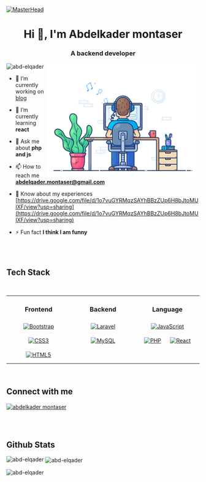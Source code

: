 [![MasterHead](https://www.w3care.com/images/uploads/testimonials/Laravel.webp)](https://rishavchanda.io)
<h1 align="center">Hi 👋, I'm Abdelkader montaser</h1>
<h3 align="center">A backend developer</h3>
<img align="right" alt="Coding" width="400" src="https://raw.githubusercontent.com/SupianIDz/SupianIDz/main/coding.gif"/>

<p align="left"> <img src="https://komarev.com/ghpvc/?username=abd-elqader&label=Profile%20views&color=0e75b6&style=flat" alt="abd-elqader" /> </p>

- 🔭 I’m currently working on [blog](https://app.elnakoury.com/)

- 🌱 I’m currently learning **react**

- 💬 Ask me about **php and js**

- 📫 How to reach me **abdelqader.montaser@gmail.com**

- 📄 Know about my experiences [https://drive.google.com/file/d/1o7vuGYRMqzSAYhBBzZUp6H8bJtoMUIXF/view?usp=sharing](https://drive.google.com/file/d/1o7vuGYRMqzSAYhBBzZUp6H8bJtoMUIXF/view?usp=sharing)

- ⚡ Fun fact **I think I am funny**

<br/>  

<br/>

## Tech Stack

<br/>

<table align="center">
<tr><td align="top" width="33%">

<h3 align="center">Frontend </h3>
<div align="center">  
<!-- <a href="https://reactjs.org/" target="_blank"><img style="margin: 10px" src="https://profilinator.rishav.dev/skills-assets/react-original-wordmark.svg" alt="React" height="50" /></a>   -->
<a href="https://getbootstrap.com/docs/3.4/javascript/" target="_blank"><img style="margin: 10px" src="https://profilinator.rishav.dev/skills-assets/bootstrap-plain.svg" alt="Bootstrap" height="50" /></a>  
<a href="https://www.w3schools.com/css/" target="_blank"><img style="margin: 10px" src="https://profilinator.rishav.dev/skills-assets/css3-original-wordmark.svg" alt="CSS3" height="50" /></a>  
<a href="https://en.wikipedia.org/wiki/HTML5" target="_blank"><img style="margin: 10px" src="https://profilinator.rishav.dev/skills-assets/html5-original-wordmark.svg" alt="HTML5" height="50" /></a>  
<!-- <a href="https://www.tailwindcss.com/" target="_blank"><img style="margin: 10px" src="https://profilinator.rishav.dev/skills-assets/tailwindcss.svg" alt="Tailwind CSS" height="50" /></a>   -->
</div>

</td><td valign="top" width="33%">



<h3 align="center">Backend </h3>
<div align="center">  
<!-- <a href="https://nodejs.org/" target="_blank"><img style="margin: 10px" src="https://profilinator.rishav.dev/skills-assets/nodejs-original-wordmark.svg" alt="Node.js" height="50" /></a>   -->
<!-- <a href="https://www.mongodb.com/" target="_blank"><img style="margin: 10px" src="https://profilinator.rishav.dev/skills-assets/mongodb-original-wordmark.svg" alt="MongoDB" height="50" /></a> -->
<!--  <a href="https://expressjs.com/" target="_blank"><img style="margin: 10px" src="https://profilinator.rishav.dev/skills-assets/express-original-wordmark.svg" alt="Express.js" height="50" /></a>   -->
<a href="https://laravel.com/" target="_blank"><img style="margin: 10px" src="https://profilinator.rishav.dev/skills-assets/laravel-plain-wordmark.svg" alt="Laravel" height="50" /></a>  
<a href="https://www.mysql.com/" target="_blank"><img style="margin: 10px" src="https://profilinator.rishav.dev/skills-assets/mysql-original-wordmark.svg" alt="MySQL" height="50" /></a>  
</div>

</td><td valign="top" width="33%">



<h3 align="center">Language </h3>
<div align="center">  
<a href="https://www.javascript.com/" target="_blank"><img style="margin: 10px" src="https://profilinator.rishav.dev/skills-assets/javascript-original.svg" alt="JavaScript" height="50" /></a>  
<a href="https://www.php.net/" target="_blank"><img style="margin: 10px" src="https://profilinator.rishav.dev/skills-assets/php-original.svg" alt="PHP" height="50" /></a>  
<a href="https://reactjs.org/" target="_blank"><img style="margin: 10px" src="https://profilinator.rishav.dev/skills-assets/react-original-wordmark.svg" alt="React" height="50"></a> 
<!-- <a href="https://www.cplusplus.com/" target="_blank"><img style="margin: 10px" src="https://profilinator.rishav.dev/skills-assets/cplusplus-original.svg" alt="C++" height="50" /></a>   -->
<!-- <a href="https://www.python.org/" target="_blank"><img style="margin: 10px" src="https://profilinator.rishav.dev/skills-assets/python-original.svg" alt="Python" height="50" /></a>   -->
</div>

</td></tr></table>

<br/>    

## Connect with me

<p align="left">
<a href="https://www.linkedin.com/in/abdelkader-montaser/" target="_blank"><img align="center" src="https://raw.githubusercontent.com/rahuldkjain/github-profile-readme-generator/master/src/images/icons/Social/linked-in-alt.svg" alt="abdelkader montaser" height="30" width="40" /></a>
</p>

<br/>  
<br/>

## Github Stats
<p><img align="left" src="https://github-readme-stats.vercel.app/api/top-langs?username=abd-elqader&show_icons=true&locale=en&layout=compact" alt="abd-elqader" /></p>

<p>&nbsp;<img align="center" src="https://github-readme-stats.vercel.app/api?username=abd-elqader&show_icons=true&locale=en" alt="abd-elqader" /></p>

<p><img align="center" src="https://github-readme-streak-stats.herokuapp.com/?user=abd-elqader&" alt="abd-elqader" /></p>

